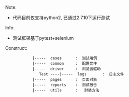 Note: 
 -  代码目前仅支持python2, 已通过2.7.10下运行测试

Info:
 - 测试框架基于pytest+selenium

Construct:


				|-----  cases      :  测试用例
				|-----  common     :  配置文件
				|-----  driver     :  浏览器驱动
	               Test ----|-----  logs       :  日志文件
				|-----  pages      :  页面对象
				|-----  reports    :  测试报告
				|-----  utils      :   封装方法
